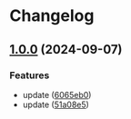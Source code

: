 # Changelog

## [1.0.0](https://github.com/joshuaavalon/mdhs/compare/browser-v1.0.0...browser-v1.0.0) (2024-09-07)


### Features

* update ([6065eb0](https://github.com/joshuaavalon/mdhs/commit/6065eb061cddf0c761812d958bb15d8d518f91b7))
* update ([51a08e5](https://github.com/joshuaavalon/mdhs/commit/51a08e5478fe85f9fa148d5fe77470d6b8a78afe))
